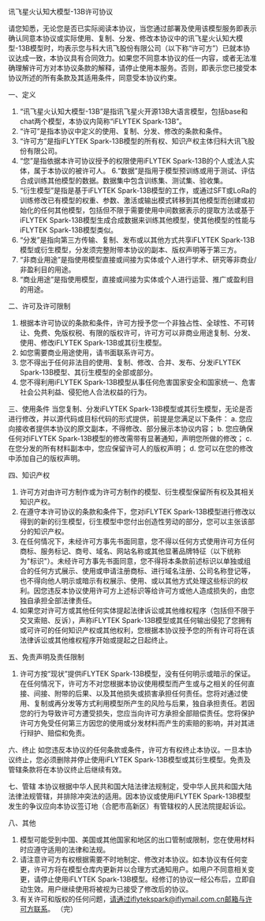 讯飞星火认知大模型-13B许可协议

请您知悉，无论您是否已实际阅读本协议，当您通过部署及使用该模型服务即表示确认同意本协议或实际使用、复制、分发、修改本协议中的讯飞星火认知大模型-13B模型时，均表示您与科大讯飞股份有限公司（以下称“许可方”）已就本协议达成一致，本协议具有合同效力。如果您不同意本协议的任一内容，或者无法准确理解许可方对本协议条款的解释，请停止使用本服务。否则，即表示您已接受本协议所述的所有条款及其适用条件，同意受本协议约束。

一、定义
1. “讯飞星火认知大模型-13B”是指讯飞星火开源13B大语言模型，包括base和chat两个模型，本协议内简称“iFLYTEK Spark-13B”。
3. “许可”是指本协议中定义的使用、复制、分发、修改的条款和条件。
4. “许可方”是指iFLYTEK Spark-13B模型的所有权、知识产权主体归科大讯飞股份有限公司。
5.  “您”是指依据本许可协议授予的权限使用iFLYTEK Spark-13B的个人或法人实体，属于本协议的被许可人。 
6.“数据”是指用于模型预训练或用于测试、评估合成训练其他模型的数据。数据集中包含训练集、测试集、验收集。
7. “衍生模型”是指是基于iFLYTEK Spark-13B模型的工作，或通过SFT或LoRa的训练修改已有模型的权重、参数、激活或输出模式转移到其他模型而创建或初始化的任何其他模型，包括但不限于需要使用中间数据表示的提取方法或基于iFLYTEK Spark-13B模型生成合成数据来训练其他模型，使其他模型的性能与iFLYTEK Spark-13B模型类似。
8. “分发”是指向第三方传输、复制、发布或以其他方式共享iFLYTEK Spark-13B模型或衍生模型，分发须完整附带本协议的副本、版权声明等于第三方。
9. “非商业用途”是指使用模型直接或间接为实体或个人进行学术、研究等非商业/非盈利目的用途。
10. “商业用途”是指使用模型，直接或间接为实体或个人进行运营、推广或盈利目的用途。


二、许可及许可限制
1. 根据本许可协议的条款和条件，许可方授予您一个非独占性、全球性、不可转让、免费、免版权税、有限的版权许可，许可方可以非商业用途复制、分发、使用、修改iFLYTEK Spark-13B或其衍生模型。
2. 如您需要商业用途使用，请书面联系许可方。
3. 您不得出于任何非法目的使用、复制、修改、合并、发布、分发iFLYTEK Spark-13B模型、其衍生模型的全部或部分。
4. 您不得利用iFLYTEK Spark-13B模型从事任何危害国家安全和国家统一、危害社会公共利益、侵犯他人合法权益的行为。

三、使用条件
当您复制、分发iFLYTEK Spark-13B模型或其衍生模型，无论是否进行修改，并以源代码或目标代码的形式提供，前提是您满足以下条件：
a. 您应向接收者提供本协议的原文副本，不得修改、部分展示本协议内容； 
b. 您应确保任何对iFLYTEK Spark-13B模型的修改需带有显著通知，声明您所做的修改； 
c. 在您分发的所有材料副本中，您应保留许可人的版权声明；
d. 您可以在您的修改中添加自己的版权声明。

四、知识产权
1. 许可方对由许可方制作或为许可方制作的模型、衍生模型保留所有权及其相关知识产权。
2. 在遵守本许可协议的条款和条件下，您对iFLYTEK Spark-13B模型进行修改以得到的新的衍生模型，衍生模型中您付出创造性劳动的部分，您可以主张该部分的知识产权。  
3. 在任何情况下，未经许可方事先书面同意，您不得以任何方式使用许可方任何商标、服务标记、商号、域名、网站名称或其他显著品牌特征（以下统称为"标识"）。未经许可方事先书面同意，您不得将本条款前述标识以单独或组合的任何方式展示、使用或申请注册商标、进行域名注册、公司名称登记等，也不得向他人明示或暗示有权展示、使用、或以其他方式处理这些标识的权利。因您违反本协议使用许可方上述标识等给许可方或他人造成损失的，由您独自承担全部法律责任。
4. 如果您对许可方或其他任何实体提起法律诉讼或其他维权程序（包括但不限于交叉索赔、反诉），声称iFLYTEK Spark-13B模型或其任何输出侵犯了您拥有或可许可的任何知识产权或其他权利，您根据本协议授予您的所有许可将在该法律诉讼或其他维权程序开始或提起之日起终止。

五、免责声明及责任限制
1. 许可方按“现状”提供iFLYTEK Spark-13B模型，没有任何明示或暗示的保证。在任何情况下，许可方不对您根据本协议使用模型而产生或与之相关的任何直接、间接、附带的后果、以及其他损失或损害承担任何责任。您将对通过使用、复制或再分发等方式利用模型所产生的风险与后果，独自承担责任。若因您的行为导致许可方遭受损失，您应当向许可方承担全部赔偿责任。您将保护许可方免受任何第三方因您的使用或分发材料而产生的索赔的影响，并对其进行辩护、赔偿和免责。

六、终止
如您违反本协议的任何条款或条件，许可方有权终止本协议。一旦本协议终止，您必须删除并停止使用iFLYTEK Spark-13B模型或其衍生模型。免责及管辖条款将在本协议终止后继续有效。

七、管辖
本协议根据中华人民共和国大陆法律法规制定，受中华人民共和国大陆法律法规管辖，并排除冲突法的适用。因本协议或使用iFLYTEK Spark-13B模型发生的争议应向本协议签订地（合肥市高新区）有管辖权的人民法院提起诉讼。

八、其他
1. 模型可能受到中国、美国或其他国家和地区的出口管制或限制，您在使用材料时应遵守适用的法律和法规。
2. 请注意许可方有权根据需要不时地制定、修改对本协议。如本协议有任何变更，许可方将在模型仓库内更新并以合理方式通知用户。如用户不同意相关变更，请停止使用iFLYTEK Spark-13B模型。经修订的协议一经公布后，立即自动生效。用户继续使用将被视为已接受了修改后的协议。
3. 有关许可和版权的任何问题，请通过iflytekspark@iflymail.com.cn邮箱与许可方联系。
（完）